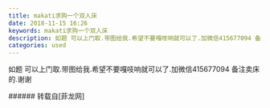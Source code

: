 ```yaml
---
title: makati求购一个双人床
date: 2018-11-15 16:26
keywords: makati求购一个双人床
description: 如题 可以上门取.带图给我.希望不要嘎吱响就可以了.加微信415677094 备注卖床的.谢谢
categories: used
---
```

<td class="t_f" id="postmessage_2284058">

如题 可以上门取.带图给我.希望不要嘎吱响就可以了.加微信415677094 备注卖床的.谢谢<br/>
</td>
###### 转载自[菲龙网]
